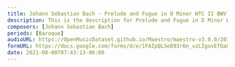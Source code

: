 ```yaml
---
title: Johann Sebastian Bach - Prelude and Fugue in D Minor WTC II BWV 875 (2)
description: This is the description for Prelude and Fugue in D Minor WTC II BWV 875 by Johann Sebastian Bach
composers: [Johann Sebastian Bach]
periods: [Baroque]
audioURL: https://OpenMusicDataset.github.io/Maestro/maestro-v3.0.0/2013/ORIG-MIDI_01_7_7_13_Group__MID--AUDIO_14_R1_2013_wav--1.midi
formURL: https://docs.google.com/forms/d/e/1FAIpQLSeD93r6n_xzLIguvEfQaG6u3Q7YUAJbXtDLHnqroTO88b_-iA/viewform
date: 2021-08-08T07:43:13-06:00
---
```

